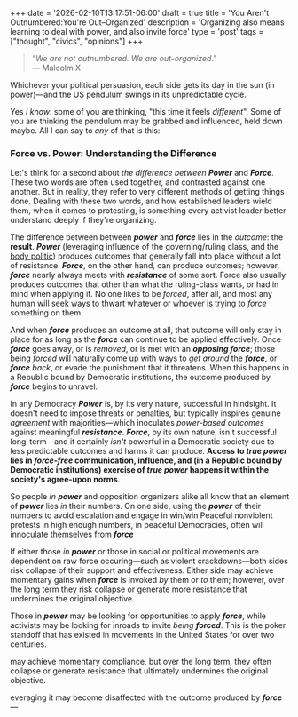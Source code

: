 +++
date = '2026-02-10T13:17:51-06:00'
draft = true
title = 'You Aren&#39;t Outnumbered&#58;You&#39;re Out&ndash;Organized'
description = 'Organizing also means learning to deal with power, and also invite force'
type = 'post'
tags = ["thought", "civics", "opinions"]
+++
> “*We are not outnumbered. We are out-organized*.”  
> — Malcolm X

Whichever your political persuasion, each side gets its day in the sun (in power)—and the US pendulum swings in its unpredictable cycle.  

Yes *I know*: some of you are thinking, "this time it feels *different*".  Some of you are thinking the pendulum may be grabbed and influenced, held down maybe.  All I can say to *any* of that is this: 


### Force vs. Power: Understanding the Difference

Let's think for a second about *the difference between* ***Power*** and ***Force***. These two words are often used together, and contrasted against one another.  But in reality, they refer to very different methods of getting things done.  Dealing with these two words, and how established leaders wield them, when it comes to protesting, is something every activist leader better understand deeply if they're organizing.  

The difference between between ***power*** and ***force*** lies in the *outcome*: the **result**. ***Power*** (leveraging influence of the governing/ruling class, and the [body politic](https://en.wikipedia.org/wiki/Body_politic)) produces outcomes that generally fall into place without a lot of resistance. ***Force***, on the other hand, can produce outcomes; however, ***force*** nearly always meets with ***resistance*** of some sort. Force also usually produces outcomes that other than what the ruling-class wants, or had in mind when applying it.  No one likes to be *forced*, after all, and most any human will seek ways to thwart whatever or whoever is trying to *force* something on them.  

And when ***force*** produces an outcome at all, that outcome will only stay in place for as long as the ***force*** can continue to be applied effectively. Once ***force*** goes away, or is *removed*, or is met with an ***opposing force***; those being *forced* will naturally come up with ways to *get around* the ***force***, or ***force*** *back*, or evade the punishment that it threatens. When this happens in a Republic bound by Democratic institutions, the outcome produced by ***force*** begins to unravel.  

In any Democracy ***Power*** is, by its very nature, successful in hindsight.  It doesn't need to impose threats or penalties, but typically inspires genuine *agreement* with majorities—which inoculates *power-based outcomes* against meaningful ***resistance***. ***Force***, by its own nature, isn't successful long-term—and it certainly *isn't* powerful in a Democratic society due to less predictable outcomes and harms it can produce. **Access to *true power* lies in *force-free* communication, influence, and (in a Republic bound by Democratic institutions) exercise of *true power* happens it within the society's agree-upon norms**.  

So people *in* ***power*** and opposition organizers alike all know that an element of ***power*** lies *in* their numbers. On one side, using the ***power*** of their numbers to avoid escalation and engage in win/win  Peaceful nonviolent protests in high enough numbers, in peaceful Democracies, often will innoculate themselves from ***force***

If either those *in* ***power*** or those in social or political movements are dependent on raw force occuring—such as violent crackdowns—both sides risk collapse of their support and effectiveness.  Either side may achieve momentary gains when ***force*** is invoked *by* them or *to* them; however, over the long term they risk collapse or generate more resistance that undermines the original objective.  

Those in ***power*** may be looking for opportunities to apply ***force***, while activists may be looking for inroads to invite *being* ***forced***.  This is the poker standoff that has existed in movements in the United States for over two centuries.  

may achieve momentary compliance, but over the long term, they often collapse or generate resistance that ultimately undermines the original objective.

 everaging it may become disaffected with the outcome produced by ***force***—

